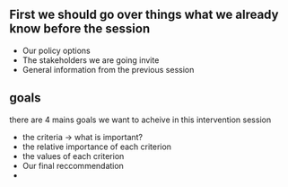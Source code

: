 


## First we should go over things what we already know before the session
- Our policy options
- The stakeholders we are going invite
- General information from the previous session

## goals
there are 4 mains goals we want to acheive in this intervention session
- the criteria -> what is important?
- the relative importance of each criterion
- the values of each criterion
- Our final reccommendation
- 

